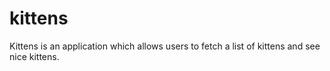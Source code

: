 # kittens
Kittens is an application which allows users to fetch a list of kittens and see nice kittens.
